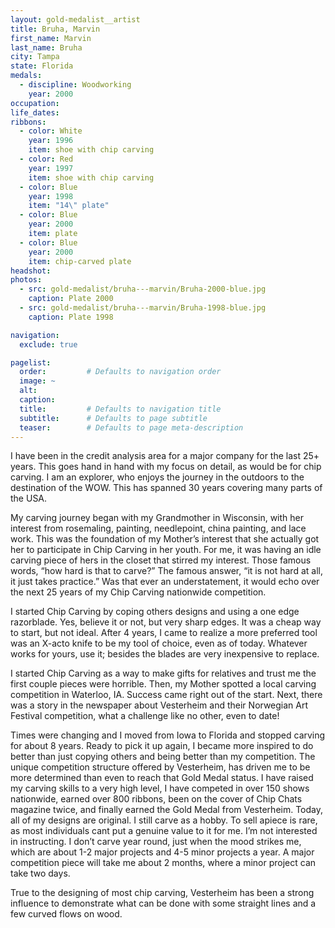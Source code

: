 ```yaml
---
layout: gold-medalist__artist
title: Bruha, Marvin
first_name: Marvin
last_name: Bruha
city: Tampa
state: Florida
medals: 
  - discipline: Woodworking
    year: 2000
occupation:
life_dates:
ribbons:
  - color: White
    year: 1996
    item: shoe with chip carving
  - color: Red
    year: 1997
    item: shoe with chip carving
  - color: Blue
    year: 1998
    item: "14\" plate"
  - color: Blue
    year: 2000
    item: plate
  - color: Blue
    year: 2000
    item: chip-carved plate
headshot:
photos:
  - src: gold-medalist/bruha---marvin/Bruha-2000-blue.jpg
    caption: Plate 2000
  - src: gold-medalist/bruha---marvin/Bruha-1998-blue.jpg
    caption: Plate 1998

navigation:
  exclude: true

pagelist:
  order:         # Defaults to navigation order  
  image: ~
  alt:
  caption:
  title:         # Defaults to navigation title
  subtitle:      # Defaults to page subtitle
  teaser:        # Defaults to page meta-description  
---
```

I have been in the credit analysis area for a major company for the last 25+ years. This goes hand in hand with my focus on detail, as would be for chip carving. I am an explorer, who enjoys the journey in the outdoors to the destination of the WOW. This has spanned 30 years covering many parts of the USA. 

My carving journey began with my Grandmother in Wisconsin, with her interest from rosemaling, painting, needlepoint, china painting, and lace work. This was the foundation of my Mother’s interest that she actually got her to participate in Chip Carving in her youth. For me, it was having an idle carving piece of hers in the closet that stirred my interest. Those famous words, “how hard is that to carve?” The famous answer, “it is not hard at all, it just takes practice.” Was that ever an understatement, it would echo over the next 25 years of my Chip Carving nationwide competition.

I started Chip Carving by coping others designs and using a one edge razorblade. Yes, believe it or not, but very sharp edges. It was a cheap way to start, but not ideal. After 4 years, I came to realize a more preferred tool was an X-acto knife to be my tool of choice, even as of today. Whatever works for yours, use it; besides the blades are very inexpensive to replace. 

I started Chip Carving as a way to make gifts for relatives and trust me the first couple pieces were horrible. Then, my Mother spotted a local carving competition in Waterloo, IA. Success came right out of the start. Next, there was a story in the newspaper about Vesterheim and their Norwegian Art Festival competition, what a challenge like no other, even to date!

Times were changing and I moved from Iowa to Florida and stopped carving for about 8 years. Ready to pick it up again, I became more inspired to do better than just copying others and being better than my competition. The unique competition structure offered by Vesterheim, has driven me to be more determined than even to reach that Gold Medal status. I have raised my carving skills to a very high level, I have competed in over 150 shows nationwide, earned over 800 ribbons, been on the cover of Chip Chats magazine twice, and finally earned the Gold Medal from Vesterheim. Today, all of my designs are original. I still carve as a hobby. To sell apiece is rare, as most individuals cant put a genuine value to it for me. I’m not interested in instructing. I don’t carve year round, just when the mood strikes me, which are about 1-2 major projects and 4-5 minor projects a year. A major competition piece will take me about 2 months, where a minor project can take two days. 

True to the designing of most chip carving, Vesterheim has been a strong influence to demonstrate what can be done with some straight lines and a few curved flows on wood. 
